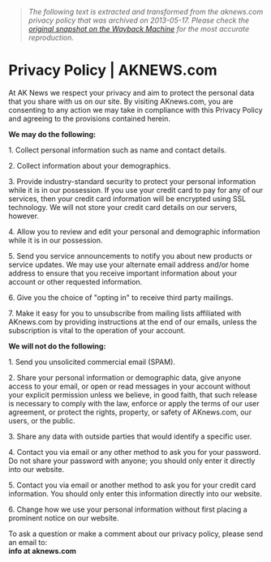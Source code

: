 > *The following text is extracted and transformed from the aknews.com privacy policy that was archived on 2013-05-17. Please check the [original snapshot on the Wayback Machine](https://web.archive.org/web/20130517235630id_/http%3A//aknews.com/en/%3Ftpl%3Dprivacy.tpl) for the most accurate reproduction.*

# Privacy Policy | AKNEWS.com

At AK News we respect your privacy and aim to protect the personal data that you share with us on our site. By visiting AKnews.com, you are consenting to any action we may take in compliance with this Privacy Policy and agreeing to the provisions contained herein.

**We may do the following:**

1\. Collect personal information such as name and contact details.

2\. Collect information about your demographics.

3\. Provide industry-standard security to protect your personal information while it is in our possession. If you use your credit card to pay for any of our services, then your credit card information will be encrypted using SSL technology. We will not store your credit card details on our servers, however.

4\. Allow you to review and edit your personal and demographic information while it is in our possession.

5\. Send you service announcements to notify you about new products or service updates. We may use your alternate email address and/or home address to ensure that you receive important information about your account or other requested information.

6\. Give you the choice of "opting in" to receive third party mailings.

7\. Make it easy for you to unsubscribe from mailing lists affiliated with AKnews.com by providing instructions at the end of our emails, unless the subscription is vital to the operation of your account.

**We will not do the following:**

1\. Send you unsolicited commercial email (SPAM).

2\. Share your personal information or demographic data, give anyone access to your email, or open or read messages in your account without your explicit permission unless we believe, in good faith, that such release is necessary to comply with the law, enforce or apply the terms of our user agreement, or protect the rights, property, or safety of AKnews.com, our users, or the public.

3\. Share any data with outside parties that would identify a specific user.

4\. Contact you via email or any other method to ask you for your password. Do not share your password with anyone; you should only enter it directly into our website.

5\. Contact you via email or another method to ask you for your credit card information. You should only enter this information directly into our website.

6\. Change how we use your personal information without first placing a prominent notice on our website. 

To ask a question or make a comment about our privacy policy, please send an email to:   
**info at aknews.com**
